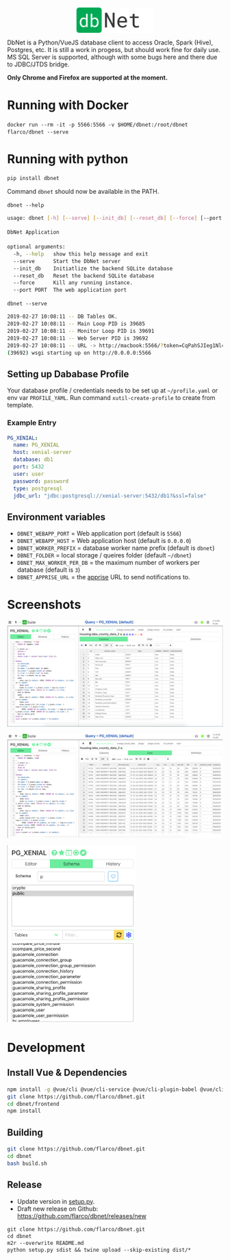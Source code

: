 

<p align="center">
  <img align="center" src="frontend/src/assets/logo-brand.png" alt="Logo" width="180"/>
</p>

DbNet is a Python/VueJS database client to access Oracle, Spark (Hive), Postgres, etc. It is still a work in progess, but should work fine for daily use. MS SQL Server is supported, although with some bugs here and there due to JDBC/JTDS bridge.

**Only Chrome and Firefox are supported at the moment.**

# Running with Docker

`docker run --rm -it -p 5566:5566 -v $HOME/dbnet:/root/dbnet flarco/dbnet --serve`

# Running with python
```bash
pip install dbnet
```

Command `dbnet` should now be available in the PATH.

`dbnet --help`

```bash
usage: dbnet [-h] [--serve] [--init_db] [--reset_db] [--force] [--port PORT]

DbNet Application

optional arguments:
  -h, --help   show this help message and exit
  --serve      Start the DbNet server
  --init_db    Initiatlize the backend SQLite database
  --reset_db   Reset the backend SQLite database
  --force      Kill any running instance.
  --port PORT  The web application port
```

`dbnet --serve`

```bash
2019-02-27 10:08:11 -- DB Tables OK.
2019-02-27 10:08:11 -- Main Loop PID is 39685
2019-02-27 10:08:11 -- Monitor Loop PID is 39691
2019-02-27 10:08:11 -- Web Server PID is 39692
2019-02-27 10:08:11 -- URL -> http://macbook:5566/?token=CqPahSJIeg1Nl4Kj
(39692) wsgi starting up on http://0.0.0.0:5566
```

## Setting up Dababase Profile

Your database profile / credentials needs to be set up at `~/profile.yaml` or env var `PROFILE_YAML`.
Run command `xutil-create-profile` to create from template.

### Example Entry

```yaml
PG_XENIAL:
  name: PG_XENIAL
  host: xenial-server
  database: db1
  port: 5432
  user: user
  password: password
  type: postgresql
  jdbc_url: "jdbc:postgresql://xenial-server:5432/db1?&ssl=false"
```

## Environment variables

- `DBNET_WEBAPP_PORT` = Web application port (default is `5566`)
- `DBNET_WEBAPP_HOST` = Web application host (default is `0.0.0.0`)
- `DBNET_WORKER_PREFIX` = database worker name prefix (default is `dbnet`)
- `DBNET_FOLDER` = local storage / queires folder (default `~/dbnet`) 
- `DBNET_MAX_WORKER_PER_DB` = the maximum number of workers per database (default is `3`)
- `DBNET_APPRISE_URL` = the [apprise](https://github.com/caronc/apprise) URL to send notifications to.


# Screenshots

![Screenshot 2](dbnet.screenshot.2.png)

![Screenshot 1](dbnet.screenshot.1.png)

<img src="dbnet.screenshot.schema.png" alt="Screenshot schema" width="300"/>

# Development

## Install Vue & Dependencies

```bash
npm install -g @vue/cli @vue/cli-service @vue/cli-plugin-babel @vue/cli-plugin-eslint
git clone https://github.com/flarco/dbnet.git
cd dbnet/frontend
npm install
```

## Building

```bash
git clone https://github.com/flarco/dbnet.git
cd dbnet
bash build.sh
```

## Release

- Update version in [setup.py](./setup.py).
- Draft new release on Github: <https://github.com/flarco/dbnet/releases/new>

```
git clone https://github.com/flarco/dbnet.git
cd dbnet
m2r --overwrite README.md
python setup.py sdist && twine upload --skip-existing dist/*
```
